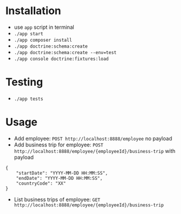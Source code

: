 # Installation
* use `app` script in terminal
* `./app start`
* `./app composer install`
* `./app doctrine:schema:create`
* `./app doctrine:schema:create --env=test`
* `./app console doctrine:fixtures:load`

# Testing
* `./app tests`

# Usage
* Add employee: `POST http://localhost:8888/employee` no payload
* Add business trip for employee: `POST http://localhost:8888/employee/{employeeId}/business-trip` with payload
```
{
    "startDate": "YYYY-MM-DD HH:MM:SS",
    "endDate": "YYYY-MM-DD HH:MM:SS",
    "countryCode": "XX"
}
```
* List business trips of employee: `GET http://localhost:8888/employee/{employeeId}/business-trip`